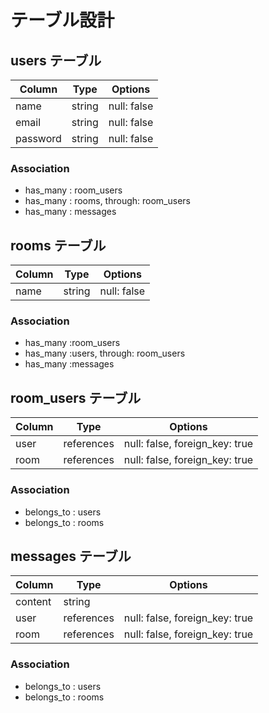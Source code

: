 # テーブル設計

## users テーブル

| Column    | Type    |  Options        |
| --------  | ------  |  -------------- |
| name      | string  |  null: false    |
| email     | string  |  null: false    |
| password  | string  |  null: false    |

### Association

- has_many  : room_users
- has_many  : rooms, through: room_users
- has_many  : messages


## rooms テーブル

| Column    | Type    |  Options        |
| --------  | ------  |  -------------- |
| name      | string  |  null: false    |

### Association

- has_many :room_users
- has_many :users, through: room_users
- has_many :messages

## room_users テーブル

| Column    | Type        |  Options                           |
| --------  | ----------  |  --------------------------------- |
| user      | references  |  null: false, foreign_key: true    |
| room      | references  |  null: false, foreign_key: true    |

### Association

- belongs_to  : users
- belongs_to  : rooms


## messages テーブル

| Column    | Type        |  Options                           |
| --------  | ----------  |  --------------------------------- |
| content   | string      |                                    |
| user      | references  |  null: false, foreign_key: true    |
| room      | references  |  null: false, foreign_key: true    |

### Association

- belongs_to  : users
- belongs_to  : rooms